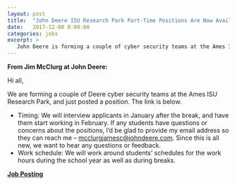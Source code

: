 ```yaml
---
layout: post
title:  "John Deere ISU Research Park Part-Time Positions Are Now Available"
date:   2017-12-08 0:00:00
categories: jobs
excerpt: >
   John Deere is forming a couple of cyber security teams at the Ames ISU Research Park.
---
```

**From Jim McClurg at John Deere:**

Hi all,

We are forming a couple of Deere cyber security teams at the Ames ISU Research
Park, and just posted a position. The link is below.
* Timing: We will interview applicants in January after the break, and have
  them start working in February. If any students have questions or concerns
  about the positions, I’d be glad to provide my email address so they can
  reach me – [mcclurgjamesc@johndeere.com](mailto:mcclurgjamesc@johndeere.com).
  Since this is all new, we want to hear any questions or feedback.
* Work schedule: We will work around students’ schedules for the work hours
  during the school year as well as during breaks.

[**Job Posting**](https://career8.successfactors.com/sfcareer/jobreqcareerpvt?jobId=35593&company=1161975P&username=&st=74DFC942624BAFD4CA73E1663AE61B323D445B3F)
